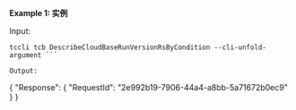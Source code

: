 **Example 1: 实例**



Input: 

```
tccli tcb DescribeCloudBaseRunVersionRsByCondition --cli-unfold-argument ```

Output: 
```
{
    "Response": {
        "RequestId": "2e992b19-7906-44a4-a8bb-5a71672b0ec9"
    }
}
```

